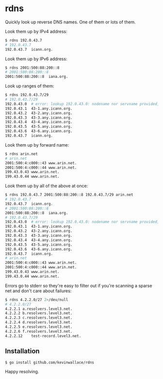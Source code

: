 # rdns
Quickly look up reverse DNS names.  One of them or lots of them.

Look them up by IPv4 address:
```sh
$ rdns 192.0.43.7
# 192.0.43.7
192.0.43.7	icann.org.
```
Look them up by IPv6 address:
```sh
$ rdns 2001:500:88:200::8
# 2001:500:88:200::8
2001:500:88:200::8	iana.org.
```
Look up ranges of them:
```sh
$ rdns 192.0.43.7/29
# 192.0.43.7/29
192.0.43.0	# error: lookup 192.0.43.0: nodename nor servname provided, or not known
192.0.43.1	43-1.any.icann.org.
192.0.43.2	43-2.any.icann.org.
192.0.43.3	43-3.any.icann.org.
192.0.43.4	43-4.any.icann.org.
192.0.43.5	43-5.any.icann.org.
192.0.43.6	43-6.any.icann.org.
192.0.43.7	icann.org.
```
Look them up by forward name:
```sh
$ rdns arin.net
# arin.net
2001:500:4:c000::43	www.arin.net.
2001:500:4:c000::44	www.arin.net.
199.43.0.43	www.arin.net.
199.43.0.44	www.arin.net.
```
Look them up by all of the above at once:
```sh
$ rdns 192.0.43.7 2001:500:88:200::8 192.0.43.7/29 arin.net
# 192.0.43.7
192.0.43.7	icann.org.
# 2001:500:88:200::8
2001:500:88:200::8	iana.org.
# 192.0.43.7/29
192.0.43.0	# error: lookup 192.0.43.0: nodename nor servname provided, or not known
192.0.43.1	43-1.any.icann.org.
192.0.43.2	43-2.any.icann.org.
192.0.43.3	43-3.any.icann.org.
192.0.43.4	43-4.any.icann.org.
192.0.43.5	43-5.any.icann.org.
192.0.43.6	43-6.any.icann.org.
192.0.43.7	icann.org.
# arin.net
2001:500:4:c000::43	www.arin.net.
2001:500:4:c000::44	www.arin.net.
199.43.0.43	www.arin.net.
199.43.0.44	www.arin.net.
```
Errors go to stderr so they're easy to filter out if you're scanning a sparse net and don't care about failures:
```sh
$ rdns 4.2.2.0/27 2>/dev/null
# 4.2.2.0/27
4.2.2.1	a.resolvers.level3.net.
4.2.2.2	b.resolvers.level3.net.
4.2.2.3	c.resolvers.level3.net.
4.2.2.4	d.resolvers.level3.net.
4.2.2.5	e.resolvers.level3.net.
4.2.2.6	f.resolvers.level3.net.
4.2.2.12	test-record.level3.net.
```

## Installation
```sh
$ go install github.com/kevinwallace/rdns
```

Happy resolving.
